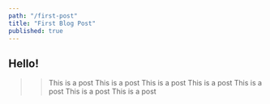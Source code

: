 ```yaml
---
path: "/first-post"
title: "First Blog Post"
published: true
---
```


## Hello!
>> This is a post
>> This is a post
> This is a post
> This is a post
> This is a post
> This is a post
> This is a post
